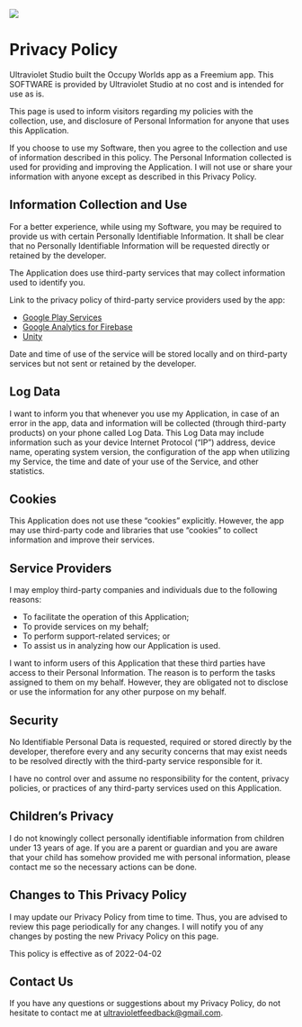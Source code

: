 <p align=”center”>
<a href=https://github.com/WandersonKnight/Occupy-Worlds/blob/main/PoliticaDePrivacidade.md/>
<img src=https://img.shields.io/badge/lang-pt--br-success>
</a>
</p>

# Privacy Policy

Ultraviolet Studio built the Occupy Worlds app as a Freemium app. This SOFTWARE is provided by Ultraviolet Studio at no cost and is intended for use as is.

This page is used to inform visitors regarding my policies with the collection, use, and disclosure of Personal Information for anyone that uses this Application.

If you choose to use my Software, then you agree to the collection and use of information described in this policy. The Personal Information collected is used for providing and improving the Application. I will not use or share your information with anyone except as described in this Privacy Policy.

## Information Collection and Use

For a better experience, while using my Software, you may be required to provide us with certain Personally Identifiable Information. It shall be clear that no Personally Identifiable Information will be requested directly or retained by the developer. 

The Application does use third-party services that may collect information used to identify you.

Link to the privacy policy of third-party service providers used by the app:

*   [Google Play Services](https://www.google.com/policies/privacy/)
*   [Google Analytics for Firebase](https://firebase.google.com/policies/analytics)
*   [Unity](https://unity3d.com/legal/privacy-policy)

Date and time of use of the service will be stored locally and on third-party services but not sent or retained by the developer.


## Log Data

I want to inform you that whenever you use my Application, in case of an error in the app, data and information will be collected (through third-party products) on your phone called Log Data. This Log Data may include information such as your device Internet Protocol (“IP”) address, device name, operating system version, the configuration of the app when utilizing my Service, the time and date of your use of the Service, and other statistics.

## Cookies

This Application does not use these “cookies” explicitly. However, the app may use third-party code and libraries that use “cookies” to collect information and improve their services. 

## Service Providers

I may employ third-party companies and individuals due to the following reasons:

*   To facilitate the operation of this Application;
*   To provide services on my behalf;
*   To perform support-related services; or
*   To assist us in analyzing how our Application is used.

I want to inform users of this Application that these third parties have access to their Personal Information. The reason is to perform the tasks assigned to them on my behalf. However, they are obligated not to disclose or use the information for any other purpose on my behalf.

## Security

No Identifiable Personal Data is requested, required or stored directly by the developer, therefore every and any security concerns that may exist needs to be resolved directly with the third-party service responsible for it.

I have no control over and assume no responsibility for the content, privacy policies, or practices of any third-party services used on this Application.

## Children’s Privacy

I do not knowingly collect personally identifiable information from children under 13 years of age. If you are a parent or guardian and you are aware that your child has somehow provided me with personal information, please contact me so the necessary actions can be done.

## Changes to This Privacy Policy

I may update our Privacy Policy from time to time. Thus, you are advised to review this page periodically for any changes. I will notify you of any changes by posting the new Privacy Policy on this page.

This policy is effective as of 2022-04-02

## Contact Us

If you have any questions or suggestions about my Privacy Policy, do not hesitate to contact me at ultravioletfeedback@gmail.com.
